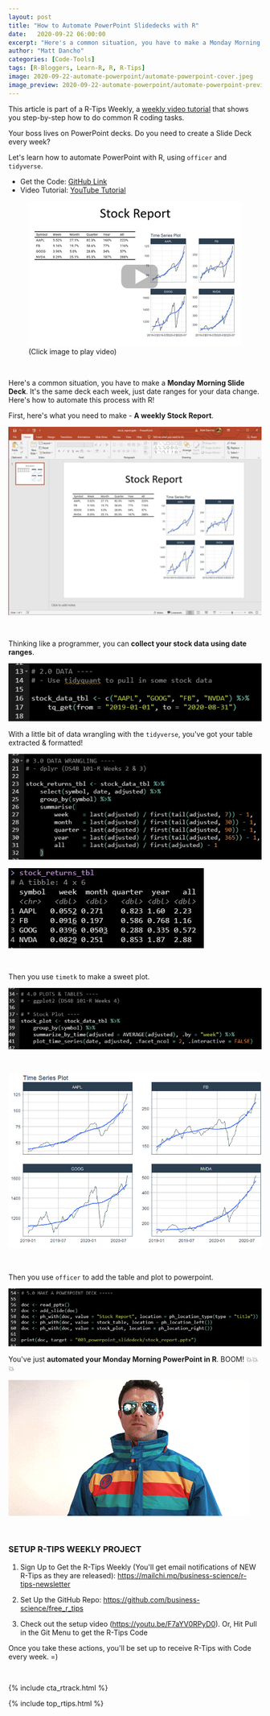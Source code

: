 ```yaml
---
layout: post
title: "How to Automate PowerPoint Slidedecks with R"
date:   2020-09-22 06:00:00
excerpt: "Here's a common situation, you have to make a Monday Morning Slide Deck. It's the same deck each week, just date ranges for your data change. Here's how to automate this process with R!"
author: "Matt Dancho"
categories: [Code-Tools]
tags: [R-Bloggers, Learn-R, R, R-Tips]
image: 2020-09-22-automate-powerpoint/automate-powerpoint-cover.jpeg
image_preview: 2020-09-22-automate-powerpoint/automate-powerpoint-preview.jpeg
---
```



This article is part of a R-Tips Weekly, a [weekly video tutorial](https://mailchi.mp/business-science/r-tips-newsletter) that shows you step-by-step how to do common R coding tasks.


Your boss lives on PowerPoint decks. Do you need to create a Slide Deck every week? 

Let's learn how to automate PowerPoint with R, using `officer` and `tidyverse`. 

- Get the Code: [GitHub Link](https://github.com/business-science/free_r_tips)
- Video Tutorial: [YouTube Tutorial](https://youtu.be/JJ5Ltw4PDn4)

<figure class="text-center">
  <a href="https://youtu.be/JJ5Ltw4PDn4"><img src="/assets/2020-09-22-automate-powerpoint/video_thumb.jpg" border="0" /></a>
  <figcaption>(Click image to play video)</figcaption>
</figure>

<br>

Here's a common situation, you have to make a **Monday Morning Slide Deck**. It's the same deck each week, just date ranges for your data change. Here's how to automate this process with R!

First, here's what you need to make - **A weekly Stock Report**. 


![Weekly Stock Report](/assets/2020-09-22-automate-powerpoint/weekly-stock-report.jpg)

<br>

Thinking like a programmer, you can **collect your stock data using date ranges**. 

![Stock Data Using Date Ranges](/assets/2020-09-22-automate-powerpoint/stock-data-using-date-ranges.jpg)

With a little bit of data wrangling with the `tidyverse`, you've got your table extracted & formatted! 

![Tidyverse Wrangling](/assets/2020-09-22-automate-powerpoint/tidyverse-wrangling-1.jpg)

![Tidyverse Wrangling](/assets/2020-09-22-automate-powerpoint/tidyverse-wrangling-2.jpg)

<br>

Then you use `timetk` to make a sweet plot. 

![Timetk package](/assets/2020-09-22-automate-powerpoint/timetk-1.jpg)

<br>

![Plotting stock data](/assets/2020-09-22-automate-powerpoint/plot.jpg)

<br>

Then you use `officer` to add the table and plot to powerpoint. 

![Officer R package](/assets/2020-09-22-automate-powerpoint/officer-powerpoint.jpg)



You've just **automated your Monday Morning PowerPoint in R**. BOOM! 💥💥💥

![Boom](/assets/2020-09-22-automate-powerpoint/boom.gif)


<br>

### SETUP R-TIPS WEEKLY PROJECT

1. Sign Up to Get the R-Tips Weekly (You'll get email notifications of NEW R-Tips as they are released): https://mailchi.mp/business-science/r-tips-newsletter

2. Set Up the GitHub Repo: https://github.com/business-science/free_r_tips

3. Check out the setup video (https://youtu.be/F7aYV0RPyD0). Or, Hit Pull in the Git Menu to get the R-Tips Code

Once you take these actions, you'll be set up to receive R-Tips with Code every week. =)

<br>

{% include cta_rtrack.html %}

{% include top_rtips.html %}